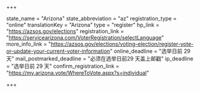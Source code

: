 +++

state_name = "Arizona"
state_abbreviation = "az"
registration_type = "online"
translationKey = "Arizona"
type = "register"
hp_link = "https://azsos.gov/elections"
registration_link = "https://servicearizona.com/VoterRegistration/selectLanguage"
more_info_link = "https://azsos.gov/elections/voting-election/register-vote-or-update-your-current-voter-information"
online_deadline = "选举日前 29 天"
mail_postmarked_deadline = "必须在选举日前29 天盖上邮戳"
ip_deadline = "选举日前 29 天"
confirm_registration_link = "https://my.arizona.vote/WhereToVote.aspx?s=individual"

+++